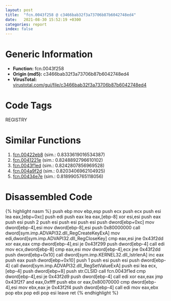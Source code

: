 ```yaml
---
layout: post
title:  "fcn.0043f258 @ c3466bab32f3a73706b87b6042748ed4"
date:   2021-08-30 15:52:19 +0300
categories: report
index: false
---
```


# Generic Information
- **Function:** fcn.0043f258
- **Origin (md5):** c3466bab32f3a73706b87b6042748ed4
- **VirusTotal:** [virustotal.com/gui/file/c3466bab32f3a73706b87b6042748ed4][virustotal_ref]

# Code Tags
<span class="tag" id="REGISTRY">REGISTRY</span>


# Similar Functions

1. [fcn.00422eb8][similar_1_ref] (sim.: 0.8333619016534387)
2. [fcn.0041221e][similar_2_ref] (sim.: 0.8248892796610102)
3. [fcn.0043f1ed][similar_3_ref] (sim.: 0.8242807856969528)
4. [fcn.004a9f2d][similar_4_ref] (sim.: 0.8203406962104925)
5. [fcn.00434e7e][similar_5_ref] (sim.: 0.8189905765118056)


# Disassembled Code

{% highlight nasm %}
push ebp
mov ebp,esp
push ecx
push ecx
push esi
lea eax,[ebp+0xc]
push edi
push eax
lea eax,[ebp-8]
xor esi,esi
push eax
push esi
push 2
push esi
push esi
push esi
push dword[ebp+0xc]
mov dword[ebp-4],esi
mov dword[ebp-8],esi
push 0x80000000
call dword[sym.imp.ADVAPI32.dll_RegCreateKeyExA]
mov edi,dword[sym.imp.ADVAPI32.dll_RegCloseKey]
cmp eax,esi
jne 0x43f2dd
xor eax,eax
cmp dword[ebp-4],esi
je 0x43f299
push dword[ebp-4]
call edi
mov ecx,dword[ebp-8]
cmp eax,esi
mov dword[ebp-4],ecx
jne 0x43f2dd
push dword[ebp+0x10]
call dword[sym.imp.KERNEL32.dll_lstrlenA]
inc eax
push eax
push dword[ebp+0x10]
push 1
push esi
push esi
push dword[ebp-4]
call dword[sym.imp.ADVAPI32.dll_RegSetValueExA]
push esi
lea ecx,[ebp-4]
push dword[ebp+8]
push str.CLSID
call fcn.0043f1ed
cmp dword[ebp-4],esi
je 0x43f2d9
push dword[ebp-4]
call edi
xor eax,eax
jmp 0x43f2f7
and eax,0xffff
push ebx
or eax,0x80070000
cmp dword[ebp-4],esi
mov ebx,eax
je 0x43f2f4
push dword[ebp-4]
call edi
mov eax,ebx
pop ebx
pop edi
pop esi
leave 
ret 
{% endhighlight %}


[similar_1_ref]: /report/fcn.00422eb8@59aef7c08025d70f84c85db2092fc99e
[similar_2_ref]: /report/fcn.0041221e@7b00dd8f2abf54a73bfb09681334ff78
[similar_3_ref]: /report/fcn.0043f1ed@c3466bab32f3a73706b87b6042748ed4
[similar_4_ref]: /report/fcn.004a9f2d@a9fa810a69d3f4d771518b9f44e2d98d
[similar_5_ref]: /report/fcn.00434e7e@44e1ffcf4e71f4505c09d520fd75f1e4
[virustotal_ref]: https://www.virustotal.com/gui/file/c3466bab32f3a73706b87b6042748ed4
